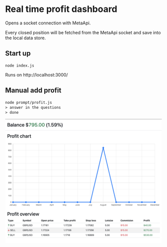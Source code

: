 # Real time profit dashboard

Opens a socket connection with MetaApi.

Every closed position will be fetched from the MetaApi socket and save into the local data store.

## Start up

```
node index.js
```

Runs on http://localhost:3000/

## Manual add profit

```
node prompt/profit.js
> answer in the questions
> done
```

![screenshot](./assets/image/screenshot.png)

